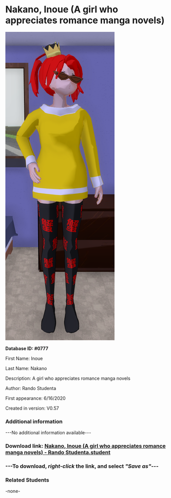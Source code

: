 # Nakano, Inoue (A girl who appreciates romance manga novels)

<img src="../../Files/Images/Nakano, Inoue (A girl who appreciates romance manga novels).png" title="Nakano, Inoue (A girl who appreciates romance manga novels) - Rando Studenta">

**Database ID: #0777**

First Name: Inoue

Last Name: Nakano

Description: A girl who appreciates romance manga novels

Author: Rando Studenta

First appearance: 6/16/2020

Created in version: V0.57

### Additional information

---No additional information available---

### Download link: <a href="https://raw.githubusercontent.com/Arbiter1223/Daigaku-Gurashi-Custom-Students/master/Files/Student%20Files/Nakano%2C%20Inoue%20(A%20girl%20who%20appreciates%20romance%20manga%20novels)%20-%20Rando%20Studenta.student">Nakano, Inoue (A girl who appreciates romance manga novels) - Rando Studenta.student</a>

### ---**To download, _right-click_ the link, and select _"Save as"_**---

### Related Students

-none-
